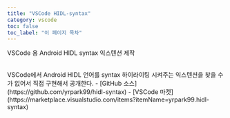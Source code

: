 ```yaml
---
title: "VSCode HIDL-syntax"
category: vscode
toc: false
toc_label: "이 페이지 목차"
---
```


VSCode 용 Android HIDL syntax 익스텐션 제작

<br>
VSCode에서 Android HIDL 언어를 syntax 하이라이팅 시켜주는 익스텐션을 찾을 수가 없어서 직접 구현해서 공개한다.
- [GitHub 소스](https://github.com/yrpark99/hidl-syntax)
- [VSCode 마켓](https://marketplace.visualstudio.com/items?itemName=yrpark99.hidl-syntax)
